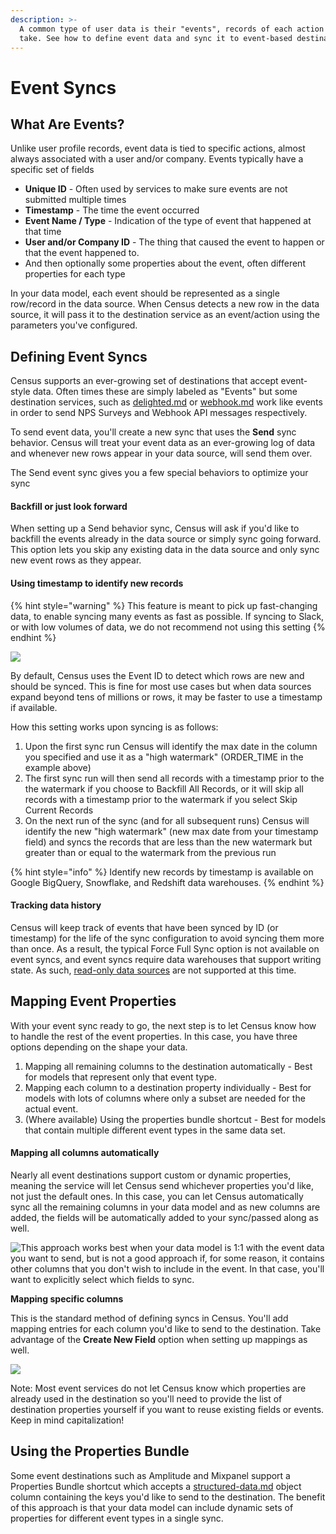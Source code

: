 ```yaml
---
description: >-
  A common type of user data is their "events", records of each action they
  take. See how to define event data and sync it to event-based destinations.
---
```


# Event Syncs

## What Are Events?

Unlike user profile records, event data is tied to specific actions, almost always associated with a user and/or company. Events typically have a specific set of fields

* **Unique ID** - Often used by services to make sure events are not submitted multiple times
* **Timestamp** - The time the event occurred
* **Event Name / Type** - Indication of the type of event that happened at that time
* **User and/or Company ID** - The thing that caused the event to happen or that the event happened to.
* And then optionally some properties about the event, often different properties for each type

In your data model, each event should be represented as a single row/record in the data source. When Census detects a new row in the data source, it will pass it to the destination service as an event/action using the parameters you've configured.

## Defining Event Syncs

Census supports an ever-growing set of destinations that accept event-style data. Often times these are simply labeled as "Events" but some destination services, such as [delighted.md](../../destinations/delighted.md "mention") or [webhook.md](../../destinations/webhook.md "mention") work like events in order to send NPS Surveys and Webhook API messages respectively.

To send event data, you'll create a new sync that uses the **Send** sync behavior. Census will treat your event data as an ever-growing log of data and whenever new rows appear in your data source, will send them over.

The Send event sync gives you a few special behaviors to optimize your sync

#### Backfill or just look forward

When setting up a Send behavior sync, Census will ask if you'd like to backfill the events already in the data source or simply sync going forward. This option lets you skip any existing data in the data source and only sync new event rows as they appear.

#### Using timestamp to identify new records

{% hint style="warning" %}
This feature is meant to pick up fast-changing data, to enable syncing many events as fast as possible. If syncing to Slack, or with low volumes of data, we do not recommend not using this setting
{% endhint %}

![](../../.gitbook/assets/screely-1650991232946.png)

By default, Census uses the Event ID to detect which rows are new and should be synced. This is fine for most use cases but when data sources expand beyond tens of millions or rows, it may be faster to use a timestamp if available.

How this setting works upon syncing is as follows:&#x20;

1. Upon the first sync run Census will identify the max date in the column you specified and use it as a "high watermark" (ORDER\_TIME in the example above)
2. The first sync run will then send all records with a timestamp prior to the the watermark  if you choose to Backfill All Records, or it will skip all records with a timestamp prior to the watermark if you select Skip Current Records
3. On the next run of the sync (and for all subsequent runs) Census will identify the new "high watermark" (new max date from your timestamp field) and syncs the records that are less than the new watermark but greater than or equal to the watermark from the previous run

{% hint style="info" %}
Identify new records by timestamp is available on Google BigQuery, Snowflake, and Redshift data warehouses.
{% endhint %}

#### Tracking data history

Census will keep track of events that have been synced by ID (or timestamp) for the life of the sync configuration to avoid syncing them more than once. As a result, the typical Force Full Sync option is not available on event syncs, and event syncs require data warehouses that support writing state. As such, [read-only data sources](https://docs.getcensus.com/basics/core-concept#data-source-permissions-and-read-only-access) are not supported at this time.

## Mapping Event Properties

With your event sync ready to go, the next step is to let Census know how to handle the rest of the event properties. In this case, you have three options depending on the shape your data.

1. Mapping all remaining columns to the destination automatically - Best for models that represent only that event type.
2. Mapping each column to a destination property individually - Best for models with lots of columns where only a subset are needed for the actual event.
3. (Where available) Using the properties bundle shortcut - Best for models that contain multiple different event types in the same data set.

#### Mapping all columns automatically

Nearly all event destinations support custom or dynamic properties, meaning the service will let Census send whichever properties you'd like, not just the default ones. In this case, you can let Census automatically sync all the remaining columns in your data model and as new columns are added, the fields will be automatically added to your sync/passed along as well.

![This approach works best when your data model is 1:1 with the event data you want to send, but is not a good approach if, for some reason, it contains other columns that you don't wish to include in the event. In that case, you'll want to explicitly select which fields to sync.](../../.gitbook/assets/screely-1650987842018.png)

**Mapping specific columns**

This is the standard method of defining syncs in Census. You'll add mapping entries for each column you'd like to send to the destination. Take advantage of the **Create New Field** option when setting up mappings as well.

![](../../.gitbook/assets/screely-1650987850646.png)

Note: Most event services do not let Census know which properties are already used in the destination so you'll need to provide the list of destination properties yourself if you want to reuse existing fields or events. Keep in mind capitalization!

## Using the Properties Bundle

Some event destinations such as Amplitude and Mixpanel support a Properties Bundle shortcut which accepts a [structured-data.md](structured-data.md "mention") object column containing the keys you'd like to send to the destination. The benefit of this approach is that your data model can include dynamic sets of properties for different event types in a single sync.
